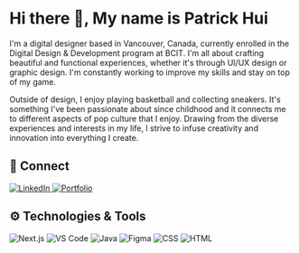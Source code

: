 <h1 align="left" > Hi there 👋, My name is Patrick Hui </h1>
<p> I'm a digital designer based in Vancouver, Canada, currently enrolled in the Digital Design & Development program at BCIT. I'm all about crafting beautiful and functional experiences, whether it's through UI/UX design or graphic design. I'm constantly working to improve my skills and stay on top of my game.

Outside of design, I enjoy playing basketball and collecting sneakers. It's something I've been passionate about since childhood and it connects me to different aspects of pop culture that I enjoy. Drawing from the diverse experiences and interests in my life, I strive to infuse creativity and innovation into everything I create. </p>
<h2 align=left>
📧 Connect
</h2>

<p  align="left">
  <a href="https://www.linkedin.com/in/patrick-hui-design">
    <img src="https://img.shields.io/badge/LinkedIn-0077B5?style=for-the-badge&logo=linkedin&logoColor=white" alt="LinkedIn">
  </a>

  <a href="https://www.patrickhui.design/">
    <img src="https://img.shields.io/badge/Portfolio-100000?style=for-the-badge&logo=ko-fi&logoColor=white" alt="Portfolio">
  </a>
</p>

<h2 align="left">⚙️ Technologies & Tools </h2>

<p>
  <img src="https://img.shields.io/badge/Next.js-000000?style=for-the-badge&logo=nextdotjs&logoColor=white" alt="Next.js">
  <img src="https://img.shields.io/badge/VSCode-007ACC?style=for-the-badge&logo=visualstudiocode&logoColor=white" alt="VS Code">
  <img src="https://img.shields.io/badge/Java-ED8B00?style=for-the-badge&logo=java&logoColor=white" alt="Java">
  <img src="https://img.shields.io/badge/Figma-ff3d71?style=for-the-badge&logo=figma&logoColor=white" alt="Figma">
  <img src="https://img.shields.io/badge/CSS-239120?style=for-the-badge&logo=css3&logoColor=white" alt="CSS">
  <img src="https://img.shields.io/badge/HTML5-E34F26?style=for-the-badge&logo=html5&logoColor=white" alt="HTML">
</p>
